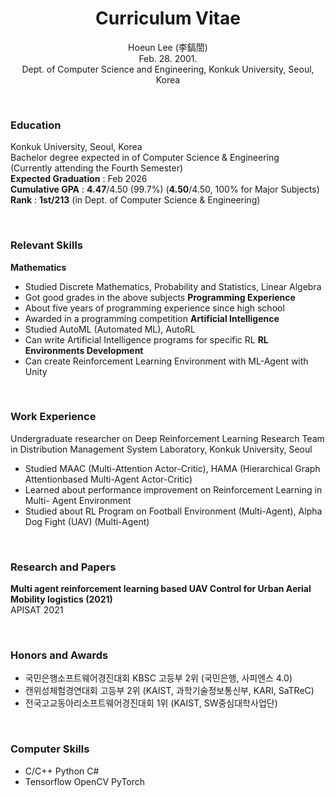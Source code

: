 <div align="center">

# Curriculum Vitae
Hoeun Lee (李鎬誾) <br> Feb. 28. 2001. <br>
Dept. of Computer Science and Engineering, Konkuk University, Seoul, Korea

</div>

<br>

### Education
Konkuk University, Seoul, Korea <br>
Bachelor degree expected in of Computer Science & Engineering <br>
(Currently attending the Fourth Semester) <br>
**Expected Graduation** : Feb 2026 <br>
**Cumulative GPA** : **4.47**/4.50 (99.7%) (**4.50**/4.50, 100% for Major Subjects) <br>
**Rank** : **1st/213** (in Dept. of Computer Science & Engineering)

<br>

### Relevant Skills
**Mathematics**
- Studied Discrete Mathematics, Probability and Statistics, Linear Algebra
- Got good grades in the above subjects
**Programming Experience**
- About five years of programming experience since high school
- Awarded in a programming competition
**Artificial Intelligence**
- Studied AutoML (Automated ML), AutoRL
- Can write Artificial Intelligence programs for specific RL **RL Environments Development**
- Can create Reinforcement Learning Environment with ML-Agent with Unity

<br>

### Work Experience
Undergraduate researcher on Deep Reinforcement Learning Research Team
in Distribution Management System Laboratory, Konkuk University, Seoul
- Studied MAAC (Multi-Attention Actor-Critic), HAMA (Hierarchical Graph Attentionbased
Multi-Agent Actor-Critic)
- Learned about performance improvement on Reinforcement Learning in Multi-
Agent Environment
- Studied about RL Program on Football Environment (Multi-Agent), Alpha Dog
Fight (UAV) (Multi-Agent)

<br>

### Research and Papers
**Multi agent reinforcement learning based UAV Control for Urban Aerial Mobility logistics (2021)** <br> APISAT 2021

<br>

### Honors and Awards
- 국민은행소프트웨어경진대회 KBSC 고등부 2위 (국민은행, 사피엔스 4.0)
- 캔위성체험경연대회 고등부 2위 (KAIST, 과학기술정보통신부, KARI, SaTReC)
- 전국고교동아리소프트웨어경진대회 1위 (KAIST, SW중심대학사업단)

<br>

### Computer Skills
- C/C++ Python C#
- Tensorflow OpenCV PyTorch
